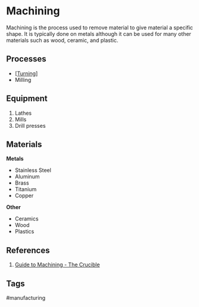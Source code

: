 # Machining

Machining is the process used to remove material to give material a specific shape. It is typically done on metals although it can be used for many other materials such as wood, ceramic, and plastic.   

## Processes
* [\[Turning\]](../202204170048)
* Milling  


## Equipment
1. Lathes  
2. Mills  
3. Drill presses  

## Materials
**Metals**
* Stainless Steel  
* Aluminum  
* Brass  
* Titanium  
* Copper  

**Other**
* Ceramics  
* Wood  
* Plastics  

## References
1. [Guide to Machining - The Crucible](https://www.thecrucible.org/guides/machining/)  

## Tags
#manufacturing
